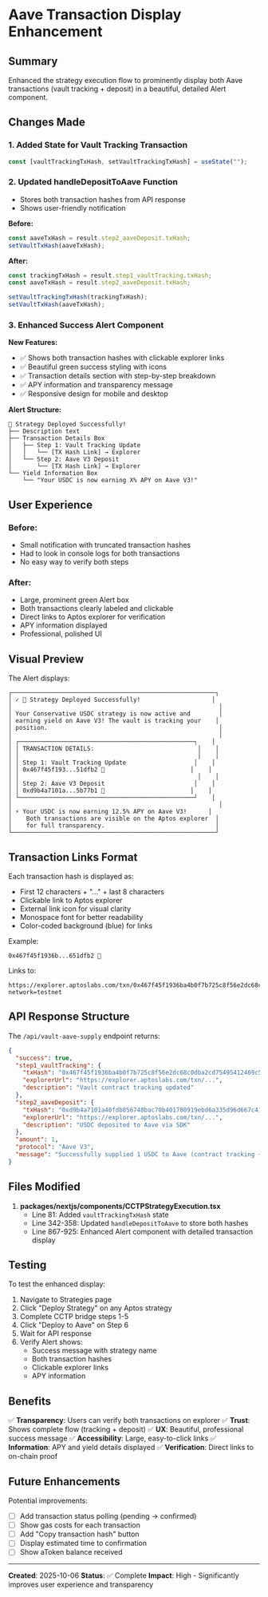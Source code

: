 # Aave Transaction Display Enhancement

## Summary

Enhanced the strategy execution flow to prominently display both Aave transactions (vault tracking + deposit) in a beautiful, detailed Alert component.

## Changes Made

### 1. Added State for Vault Tracking Transaction
```typescript
const [vaultTrackingTxHash, setVaultTrackingTxHash] = useState("");
```

### 2. Updated handleDepositToAave Function
- Stores both transaction hashes from API response
- Shows user-friendly notification

**Before:**
```typescript
const aaveTxHash = result.step2_aaveDeposit.txHash;
setVaultTxHash(aaveTxHash);
```

**After:**
```typescript
const trackingTxHash = result.step1_vaultTracking.txHash;
const aaveTxHash = result.step2_aaveDeposit.txHash;

setVaultTrackingTxHash(trackingTxHash);
setVaultTxHash(aaveTxHash);
```

### 3. Enhanced Success Alert Component

**New Features:**
- ✅ Shows both transaction hashes with clickable explorer links
- ✅ Beautiful green success styling with icons
- ✅ Transaction details section with step-by-step breakdown
- ✅ APY information and transparency message
- ✅ Responsive design for mobile and desktop

**Alert Structure:**
```
🎉 Strategy Deployed Successfully!
├── Description text
├── Transaction Details Box
│   ├── Step 1: Vault Tracking Update
│   │   └── [TX Hash Link] → Explorer
│   └── Step 2: Aave V3 Deposit
│       └── [TX Hash Link] → Explorer
└── Yield Information Box
    └── "Your USDC is now earning X% APY on Aave V3!"
```

## User Experience

### Before:
- Small notification with truncated transaction hashes
- Had to look in console logs for both transactions
- No easy way to verify both steps

### After:
- Large, prominent green Alert box
- Both transactions clearly labeled and clickable
- Direct links to Aptos explorer for verification
- APY information displayed
- Professional, polished UI

## Visual Preview

The Alert displays:

```
┌─────────────────────────────────────────────────────────┐
│ ✓ 🎉 Strategy Deployed Successfully!                    │
│                                                          │
│ Your Conservative USDC strategy is now active and        │
│ earning yield on Aave V3! The vault is tracking your    │
│ position.                                                │
│                                                          │
│ ┌─────────────────────────────────────────────────┐    │
│ │ TRANSACTION DETAILS:                             │    │
│ │                                                  │    │
│ │ Step 1: Vault Tracking Update                   │    │
│ │ 0x467f45f193...51dfb2 🔗                        │    │
│ │                                                  │    │
│ │ Step 2: Aave V3 Deposit                         │    │
│ │ 0xd9b4a7101a...5b77b1 🔗                        │    │
│ └─────────────────────────────────────────────────┘    │
│                                                          │
│ ⚡ Your USDC is now earning 12.5% APY on Aave V3!      │
│    Both transactions are visible on the Aptos explorer  │
│    for full transparency.                               │
└─────────────────────────────────────────────────────────┘
```

## Transaction Links Format

Each transaction hash is displayed as:
- First 12 characters + "..." + last 8 characters
- Clickable link to Aptos explorer
- External link icon for visual clarity
- Monospace font for better readability
- Color-coded background (blue) for links

Example:
```
0x467f45f1936b...651dfb2 🔗
```

Links to:
```
https://explorer.aptoslabs.com/txn/0x467f45f1936ba4b0f7b725c8f56e2dc68c0dba2cd75495412469c5e25651dfb2?network=testnet
```

## API Response Structure

The `/api/vault-aave-supply` endpoint returns:

```json
{
  "success": true,
  "step1_vaultTracking": {
    "txHash": "0x467f45f1936ba4b0f7b725c8f56e2dc68c0dba2cd75495412469c5e25651dfb2",
    "explorerUrl": "https://explorer.aptoslabs.com/txn/...",
    "description": "Vault contract tracking updated"
  },
  "step2_aaveDeposit": {
    "txHash": "0xd9b4a7101a40fdb056748bac70b401780919ebd6a335d96d667c4169fc5b77b1",
    "explorerUrl": "https://explorer.aptoslabs.com/txn/...",
    "description": "USDC deposited to Aave via SDK"
  },
  "amount": 1,
  "protocol": "Aave V3",
  "message": "Successfully supplied 1 USDC to Aave (contract tracking + SDK deposit)"
}
```

## Files Modified

1. **packages/nextjs/components/CCTPStrategyExecution.tsx**
   - Line 81: Added `vaultTrackingTxHash` state
   - Line 342-358: Updated `handleDepositToAave` to store both hashes
   - Line 867-925: Enhanced Alert component with detailed transaction display

## Testing

To test the enhanced display:

1. Navigate to Strategies page
2. Click "Deploy Strategy" on any Aptos strategy
3. Complete CCTP bridge steps 1-5
4. Click "Deploy to Aave" on Step 6
5. Wait for API response
6. Verify Alert shows:
   - Success message with strategy name
   - Both transaction hashes
   - Clickable explorer links
   - APY information

## Benefits

✅ **Transparency**: Users can verify both transactions on explorer
✅ **Trust**: Shows complete flow (tracking + deposit)
✅ **UX**: Beautiful, professional success message
✅ **Accessibility**: Large, easy-to-click links
✅ **Information**: APY and yield details displayed
✅ **Verification**: Direct links to on-chain proof

## Future Enhancements

Potential improvements:
- [ ] Add transaction status polling (pending → confirmed)
- [ ] Show gas costs for each transaction
- [ ] Add "Copy transaction hash" button
- [ ] Display estimated time to confirmation
- [ ] Show aToken balance received

---

**Created**: 2025-10-06
**Status**: ✅ Complete
**Impact**: High - Significantly improves user experience and transparency
